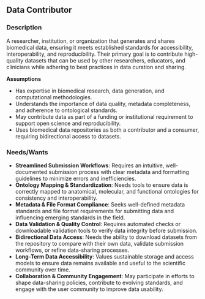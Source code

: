 ## **Data Contributor**

### **Description**

A researcher, institution, or organization that generates and shares biomedical data, ensuring it meets established standards for accessibility, interoperability, and reproducibility. Their primary goal is to contribute high-quality datasets that can be used by other researchers, educators, and clinicians while adhering to best practices in data curation and sharing.

**Assumptions**

- Has expertise in biomedical research, data generation, and computational methodologies.
- Understands the importance of data quality, metadata completeness, and adherence to ontological standards.
- May contribute data as part of a funding or institutional requirement to support open science and reproducibility.
- Uses biomedical data repositories as both a contributor and a consumer, requiring bidirectional access to datasets.

### **Needs/Wants**

- **Streamlined Submission Workflows**: Requires an intuitive, well-documented submission process with clear metadata and formatting guidelines to minimize errors and inefficiencies.
- **Ontology Mapping & Standardization**: Needs tools to ensure data is correctly mapped to anatomical, molecular, and functional ontologies for consistency and interoperability.
- **Metadata & File Format Compliance**: Seeks well-defined metadata standards and file format requirements for submitting data and influencing emerging standards in the field.
- **Data Validation & Quality Control**: Requires automated checks or downloadable validation tools to verify data integrity before submission.
- **Bidirectional Data Access**: Needs the ability to download datasets from the repository to compare with their own data, validate submission workflows, or refine data-sharing processes.
- **Long-Term Data Accessibility**: Values sustainable storage and access models to ensure data remains available and useful to the scientific community over time.
- **Collaboration & Community Engagement**: May participate in efforts to shape data-sharing policies, contribute to evolving standards, and engage with the user community to improve data usability.
